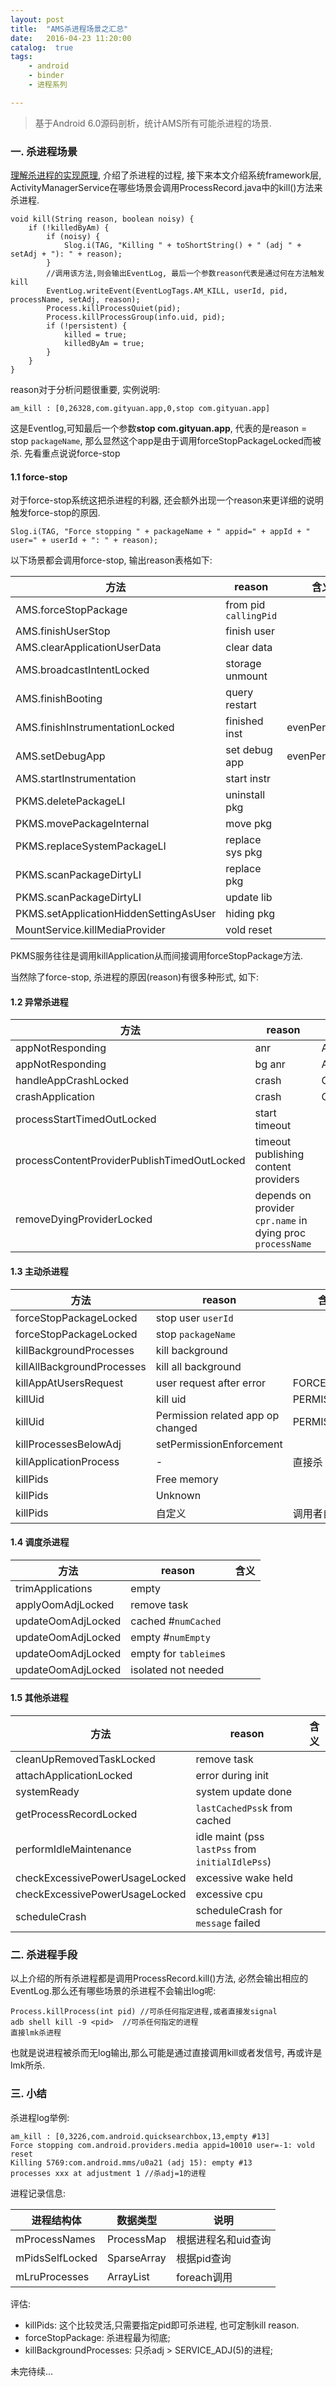 ```yaml
---
layout: post
title:  "AMS杀进程场景之汇总"
date:   2016-04-23 11:20:00
catalog:  true
tags:
    - android
    - binder
    - 进程系列

---
```


> 基于Android 6.0源码剖析，统计AMS所有可能杀进程的场景.



### 一. 杀进程场景

[理解杀进程的实现原理](https://panard313.github.io/2016/04/16/kill-signal/), 介绍了杀进程的过程, 接下来本文介绍系统framework层, ActivityManagerService在哪些场景会调用ProcessRecord.java中的kill()方法来杀进程.

    void kill(String reason, boolean noisy) {
        if (!killedByAm) {
            if (noisy) {
                Slog.i(TAG, "Killing " + toShortString() + " (adj " + setAdj + "): " + reason);
            }
            //调用该方法,则会输出EventLog, 最后一个参数reason代表是通过何在方法触发kill
            EventLog.writeEvent(EventLogTags.AM_KILL, userId, pid, processName, setAdj, reason);
            Process.killProcessQuiet(pid);
            Process.killProcessGroup(info.uid, pid);
            if (!persistent) {
                killed = true;
                killedByAm = true;
            }
        }
    }


reason对于分析问题很重要, 实例说明:

    am_kill : [0,26328,com.gityuan.app,0,stop com.gityuan.app]

这是Eventlog,可知最后一个参数**stop com.gityuan.app**, 代表的是reason = stop `packageName`, 那么显然这个app是由于调用forceStopPackageLocked而被杀.
先看重点说说force-stop

#### 1.1 force-stop

对于force-stop系统这把杀进程的利器, 还会额外出现一个reason来更详细的说明触发force-stop的原因.

    Slog.i(TAG, "Force stopping " + packageName + " appid=" + appId + " user=" + userId + ": " + reason);

以下场景都会调用force-stop, 输出reason表格如下:

|方法|reason|含义|
|---|---|---|
|AMS.forceStopPackage|from pid `callingPid`||
|AMS.finishUserStop|finish user||
|AMS.clearApplicationUserData|clear data||
|AMS.broadcastIntentLocked|storage unmount||
|AMS.finishBooting|query restart||
|AMS.finishInstrumentationLocked|finished inst|evenPersistent|
|AMS.setDebugApp|set debug app|evenPersistent|
|AMS.startInstrumentation|start instr|
|PKMS.deletePackageLI|uninstall pkg||
|PKMS.movePackageInternal|move pkg||
|PKMS.replaceSystemPackageLI|replace sys pkg||
|PKMS.scanPackageDirtyLI|replace pkg||
|PKMS.scanPackageDirtyLI|update lib||
|PKMS.setApplicationHiddenSettingAsUser|hiding pkg||
|MountService.killMediaProvider|vold reset||

PKMS服务往往是调用killApplication从而间接调用forceStopPackage方法.

当然除了force-stop, 杀进程的原因(reason)有很多种形式, 如下:

#### 1.2 异常杀进程

|方法|reason|含义|
|---|---|---|
|appNotResponding|anr|ANR|
|appNotResponding|bg anr|ANR|
|handleAppCrashLocked|crash|CRASH|
|crashApplication|crash|CRASH|
|processStartTimedOutLocked|start timeout||
|processContentProviderPublishTimedOutLocked|timeout publishing content providers||
|removeDyingProviderLocked|depends on provider `cpr.name` in dying proc `processName`||


#### 1.3 主动杀进程

|方法|reason|含义|
|---|---|---|
|forceStopPackageLocked|stop user `userId`|
|forceStopPackageLocked|stop `packageName`|
|killBackgroundProcesses|kill background||
|killAllBackgroundProcesses|kill all background||
|killAppAtUsersRequest|user request after error|FORCE_CLOSE|
|killUid|kill uid|PERMISSION|
|killUid|Permission related app op changed|PERMISSION|
|killProcessesBelowAdj|setPermissionEnforcement||
|killApplicationProcess|-|直接杀|
|killPids|Free memory||
|killPids|Unknown||
|killPids|自定义|调用者自定义|

#### 1.4 调度杀进程

|方法|reason|含义|
|---|---|---|
|trimApplications|empty||
|applyOomAdjLocked|remove task||
|updateOomAdjLocked|cached #`numCached`||
|updateOomAdjLocked|empty #`numEmpty`||
|updateOomAdjLocked|empty for `tableime`s||
|updateOomAdjLocked|isolated not needed||


#### 1.5 其他杀进程

|方法|reason|含义|
|---|---|---|
|cleanUpRemovedTaskLocked|remove task||
|attachApplicationLocked|error during init||
|systemReady|system update done||
|getProcessRecordLocked|`lastCachedPss`k from cached||
|performIdleMaintenance|idle maint (pss `lastPss`  from `initialIdlePss`)||
|checkExcessivePowerUsageLocked|excessive wake held ||
|checkExcessivePowerUsageLocked|excessive cpu ||
|scheduleCrash|scheduleCrash for `message` failed|

### 二. 杀进程手段


以上介绍的所有杀进程都是调用ProcessRecord.kill()方法, 必然会输出相应的EventLog.那么还有哪些场景的杀进程不会输出log呢:

	Process.killProcess(int pid) //可杀任何指定进程,或者直接发signal
	adb shell kill -9 <pid>  //可杀任何指定的进程  
    直接lmk杀进程

也就是说进程被杀而无log输出,那么可能是通过直接调用kill或者发信号, 再或许是lmk所杀.

### 三. 小结

杀进程log举例:

    am_kill : [0,3226,com.android.quicksearchbox,13,empty #13]
    Force stopping com.android.providers.media appid=10010 user=-1: vold reset
    Killing 5769:com.android.mms/u0a21 (adj 15): empty #13
    processes xxx at adjustment 1 //杀adj=1的进程


进程记录信息:

|进程结构体|数据类型|说明|
|---|---|---|
|mProcessNames| ProcessMap<ProcessRecord>|根据进程名和uid查询|
|mPidsSelfLocked|SparseArray<ProcessRecord>|根据pid查询|
|mLruProcesses| ArrayList<ProcessRecord>|foreach调用|

评估:

- killPids: 这个比较灵活,只需要指定pid即可杀进程, 也可定制kill reason.
- forceStopPackage: 杀进程最为彻底;
- killBackgroundProcesses: 只杀adj > SERVICE_ADJ(5)的进程;


未完待续...
